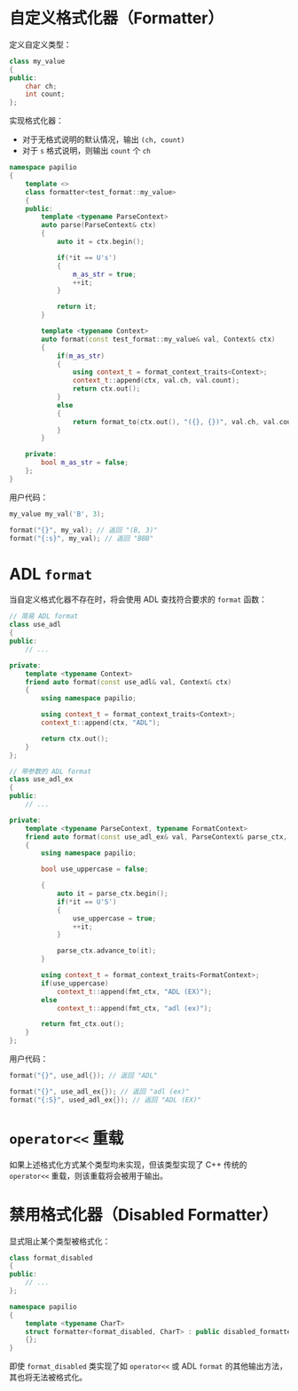 # 自定义格式化器（Formatter）
定义自定义类型：
```c++
class my_value
{
public:
    char ch;
    int count;
};
```
实现格式化器：  
- 对于无格式说明的默认情况，输出 `(ch, count)`
- 对于 `s` 格式说明，则输出 `count` 个 `ch`
```c++
namespace papilio
{
    template <>
    class formatter<test_format::my_value>
    {
    public:
        template <typename ParseContext>
        auto parse(ParseContext& ctx)
        {
            auto it = ctx.begin();

            if(*it == U's')
            {
                m_as_str = true;
                ++it;
            }

            return it;
        }

        template <typename Context>
        auto format(const test_format::my_value& val, Context& ctx)
        {
            if(m_as_str)
            {
                using context_t = format_context_traits<Context>;
                context_t::append(ctx, val.ch, val.count);
                return ctx.out();
            }
            else
            {
                return format_to(ctx.out(), "({}, {})", val.ch, val.count);
            }
        }

    private:
        bool m_as_str = false;
    };
}
```
用户代码：
```c++
my_value my_val('B', 3);

format("{}", my_val); // 返回 "(B, 3)"
format("{:s}", my_val); // 返回 "BBB"
```

# ADL `format`
当自定义格式化器不存在时，将会使用 ADL 查找符合要求的 `format` 函数：
```c++
// 简易 ADL format
class use_adl
{
public:
    // ...

private:
    template <typename Context>
    friend auto format(const use_adl& val, Context& ctx)
    {
        using namespace papilio;

        using context_t = format_context_traits<Context>;
        context_t::append(ctx, "ADL");

        return ctx.out();
    }
};

// 带参数的 ADL format
class use_adl_ex
{
public:
    // ...

private:
    template <typename ParseContext, typename FormatContext>
    friend auto format(const use_adl_ex& val, ParseContext& parse_ctx, FormatContext& fmt_ctx)
    {
        using namespace papilio;

        bool use_uppercase = false;

        {
            auto it = parse_ctx.begin();
            if(*it == U'S')
            {
                use_uppercase = true;
                ++it;
            }

            parse_ctx.advance_to(it);
        }

        using context_t = format_context_traits<FormatContext>;
        if(use_uppercase)
            context_t::append(fmt_ctx, "ADL (EX)");
        else
            context_t::append(fmt_ctx, "adl (ex)");

        return fmt_ctx.out();
    }
};
```
用户代码：
```c++
format("{}", use_adl{}); // 返回 "ADL"

format("{}", use_adl_ex{}); // 返回 "adl (ex)"
format("{:S}", used_adl_ex{}); // 返回 "ADL (EX)"
```

# `operator<<` 重载
如果上述格式化方式某个类型均未实现，但该类型实现了 C++ 传统的 `operator<<` 重载，则该重载将会被用于输出。

# 禁用格式化器（Disabled Formatter）
显式阻止某个类型被格式化：
```c++
class format_disabled
{
public:
    // ...
};

namespace papilio
{
    template <typename CharT>
    struct formatter<format_disabled, CharT> : public disabled_formatter
    {};
}
```
即使 `format_disabled` 类实现了如 `operator<<` 或 ADL `format` 的其他输出方法，其也将无法被格式化。

